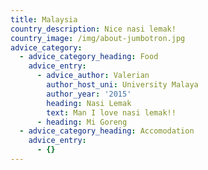 ```yaml
---
title: Malaysia
country_description: Nice nasi lemak!
country_image: /img/about-jumbotron.jpg
advice_category:
  - advice_category_heading: Food
    advice_entry:
      - advice_author: Valerian
        author_host_uni: University Malaya
        author_year: '2015'
        heading: Nasi Lemak
        text: Man I love nasi lemak!!
      - heading: Mi Goreng
  - advice_category_heading: Accomodation
    advice_entry:
      - {}
---
```


